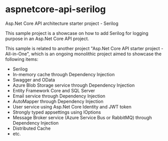 # aspnetcore-api-serilog
Asp.Net Core API architecture starter project - Serilog

This sample project is a showcase on how to add Serilog for logging purpose in an Asp.Net Core API project.

This sample is related to another project "Asp.Net Core API starter project - All-in-One", which is an ongoing monolithic project aimed to showcase the following items:
- Serilog 
- In-memory cache through Dependency Injection
- Swagger and OData 
- Azure Blob Storage service through Dependency Injection
- Entity Framework Core and SQL Server
- Email service through Dependency Injection
- AutoMapper through Dependency Injection
- User service using Asp.Net Core Identity and JWT token
- Strongly typed appsettings using IOptions
- Message Broker service (Azure Service Bus or RabbitMQ) through Dependency Injection
- Distributed Cache
- etc.
